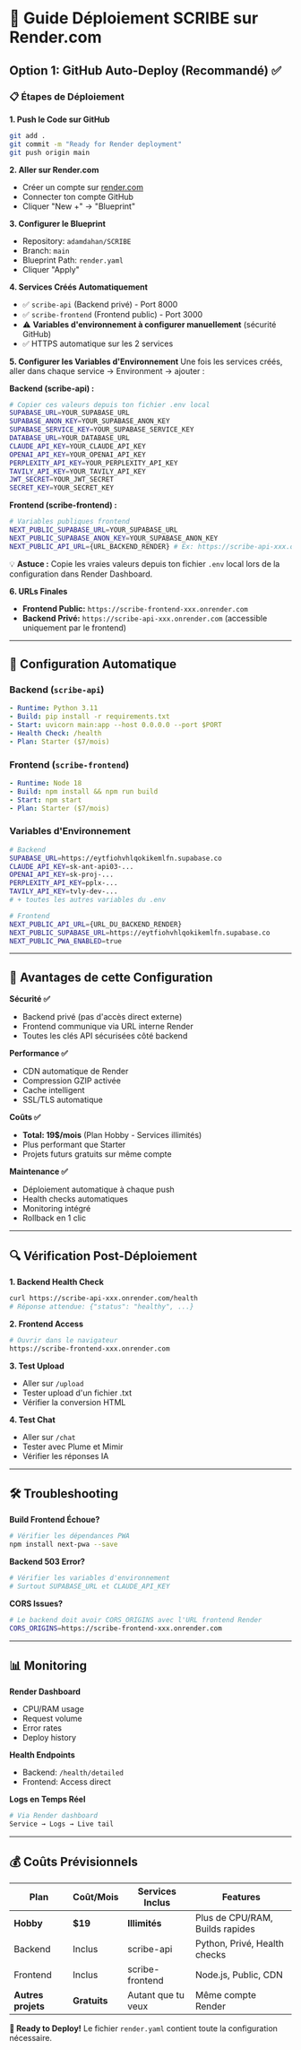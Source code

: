 # 🚀 Guide Déploiement SCRIBE sur Render.com

## Option 1: GitHub Auto-Deploy (Recommandé) ✅

### 📋 Étapes de Déploiement

**1. Push le Code sur GitHub**
```bash
git add .
git commit -m "Ready for Render deployment"
git push origin main
```

**2. Aller sur Render.com**
- Créer un compte sur [render.com](https://render.com)
- Connecter ton compte GitHub
- Cliquer "New +" → "Blueprint"

**3. Configurer le Blueprint**
- Repository: `adamdahan/SCRIBE`
- Branch: `main`
- Blueprint Path: `render.yaml`
- Cliquer "Apply"

**4. Services Créés Automatiquement**
- ✅ `scribe-api` (Backend privé) - Port 8000
- ✅ `scribe-frontend` (Frontend public) - Port 3000
- ⚠️ **Variables d'environnement à configurer manuellement** (sécurité GitHub)
- ✅ HTTPS automatique sur les 2 services

**5. Configurer les Variables d'Environnement**
Une fois les services créés, aller dans chaque service → Environment → ajouter :

**Backend (scribe-api) :**
```bash
# Copier ces valeurs depuis ton fichier .env local
SUPABASE_URL=YOUR_SUPABASE_URL
SUPABASE_ANON_KEY=YOUR_SUPABASE_ANON_KEY
SUPABASE_SERVICE_KEY=YOUR_SUPABASE_SERVICE_KEY
DATABASE_URL=YOUR_DATABASE_URL
CLAUDE_API_KEY=YOUR_CLAUDE_API_KEY
OPENAI_API_KEY=YOUR_OPENAI_API_KEY
PERPLEXITY_API_KEY=YOUR_PERPLEXITY_API_KEY
TAVILY_API_KEY=YOUR_TAVILY_API_KEY
JWT_SECRET=YOUR_JWT_SECRET
SECRET_KEY=YOUR_SECRET_KEY
```

**Frontend (scribe-frontend) :**
```bash
# Variables publiques frontend
NEXT_PUBLIC_SUPABASE_URL=YOUR_SUPABASE_URL
NEXT_PUBLIC_SUPABASE_ANON_KEY=YOUR_SUPABASE_ANON_KEY
NEXT_PUBLIC_API_URL={URL_BACKEND_RENDER} # Ex: https://scribe-api-xxx.onrender.com
```

💡 **Astuce :** Copie les vraies valeurs depuis ton fichier `.env` local lors de la configuration dans Render Dashboard.

**6. URLs Finales**
- **Frontend Public:** `https://scribe-frontend-xxx.onrender.com`
- **Backend Privé:** `https://scribe-api-xxx.onrender.com` (accessible uniquement par le frontend)

---

## 🔧 Configuration Automatique

### Backend (`scribe-api`)
```yaml
- Runtime: Python 3.11
- Build: pip install -r requirements.txt
- Start: uvicorn main:app --host 0.0.0.0 --port $PORT
- Health Check: /health
- Plan: Starter ($7/mois)
```

### Frontend (`scribe-frontend`)
```yaml
- Runtime: Node 18
- Build: npm install && npm run build
- Start: npm start
- Plan: Starter ($7/mois)
```

### Variables d'Environnement
```bash
# Backend
SUPABASE_URL=https://eytfiohvhlqokikemlfn.supabase.co
CLAUDE_API_KEY=sk-ant-api03-...
OPENAI_API_KEY=sk-proj-...
PERPLEXITY_API_KEY=pplx-...
TAVILY_API_KEY=tvly-dev-...
# + toutes les autres variables du .env

# Frontend
NEXT_PUBLIC_API_URL={URL_DU_BACKEND_RENDER}
NEXT_PUBLIC_SUPABASE_URL=https://eytfiohvhlqokikemlfn.supabase.co
NEXT_PUBLIC_PWA_ENABLED=true
```

---

## 🎯 Avantages de cette Configuration

**Sécurité ✅**
- Backend privé (pas d'accès direct externe)
- Frontend communique via URL interne Render
- Toutes les clés API sécurisées côté backend

**Performance ✅**
- CDN automatique de Render
- Compression GZIP activée
- Cache intelligent
- SSL/TLS automatique

**Coûts ✅**
- **Total: 19$/mois** (Plan Hobby - Services illimités)
- Plus performant que Starter
- Projets futurs gratuits sur même compte

**Maintenance ✅**
- Déploiement automatique à chaque push
- Health checks automatiques
- Monitoring intégré
- Rollback en 1 clic

---

## 🔍 Vérification Post-Déploiement

**1. Backend Health Check**
```bash
curl https://scribe-api-xxx.onrender.com/health
# Réponse attendue: {"status": "healthy", ...}
```

**2. Frontend Access**
```bash
# Ouvrir dans le navigateur
https://scribe-frontend-xxx.onrender.com
```

**3. Test Upload**
- Aller sur `/upload`
- Tester upload d'un fichier .txt
- Vérifier la conversion HTML

**4. Test Chat**
- Aller sur `/chat`
- Tester avec Plume et Mimir
- Vérifier les réponses IA

---

## 🛠️ Troubleshooting

**Build Frontend Échoue?**
```bash
# Vérifier les dépendances PWA
npm install next-pwa --save
```

**Backend 503 Error?**
```bash
# Vérifier les variables d'environnement
# Surtout SUPABASE_URL et CLAUDE_API_KEY
```

**CORS Issues?**
```bash
# Le backend doit avoir CORS_ORIGINS avec l'URL frontend Render
CORS_ORIGINS=https://scribe-frontend-xxx.onrender.com
```

---

## 📊 Monitoring

**Render Dashboard**
- CPU/RAM usage
- Request volume
- Error rates
- Deploy history

**Health Endpoints**
- Backend: `/health/detailed`
- Frontend: Access direct

**Logs en Temps Réel**
```bash
# Via Render dashboard
Service → Logs → Live tail
```

---

## 💰 Coûts Prévisionnels

| Plan | Coût/Mois | Services Inclus | Features |
|------|-----------|-----------------|----------|
| **Hobby** | **$19** | **Illimités** | Plus de CPU/RAM, Builds rapides |
| Backend | Inclus | scribe-api | Python, Privé, Health checks |
| Frontend | Inclus | scribe-frontend | Node.js, Public, CDN |
| **Autres projets** | **Gratuits** | Autant que tu veux | Même compte Render |

**🎯 Ready to Deploy!** Le fichier `render.yaml` contient toute la configuration nécessaire.